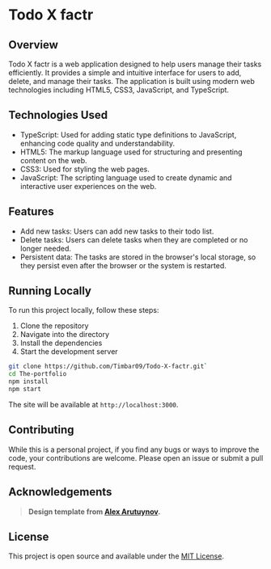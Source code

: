 # Todo X factr

## Overview

Todo X factr is a web application designed to help users manage their tasks efficiently. It provides a simple and intuitive interface for users to add, delete, and manage their tasks. The application is built using modern web technologies including HTML5, CSS3, JavaScript, and TypeScript.

## Technologies Used

- TypeScript: Used for adding static type definitions to JavaScript, enhancing code quality and understandability.
- HTML5: The markup language used for structuring and presenting content on the web.
- CSS3: Used for styling the web pages.
- JavaScript: The scripting language used to create dynamic and interactive user experiences on the web.

## Features

- Add new tasks: Users can add new tasks to their todo list.
- Delete tasks: Users can delete tasks when they are completed or no longer needed.
- Persistent data: The tasks are stored in the browser's local storage, so they persist even after the browser or the system is restarted.

## Running Locally

To run this project locally, follow these steps:

1. Clone the repository
2. Navigate into the directory
3. Install the dependencies
4. Start the development server

```bash
git clone https://github.com/Timbar09/Todo-X-factr.git`
cd The-portfolio
npm install
npm start
```

The site will be available at `http://localhost:3000`.

## Contributing

While this is a personal project, if you find any bugs or ways to improve the code, your contributions are welcome. Please open an issue or submit a pull request.

## Acknowledgements

> **Design template from <a href="https://dribbble.com/alex_arutuynov">Alex Arutuynov</a>.**

## License

This project is open source and available under the [MIT License](LICENSE).
